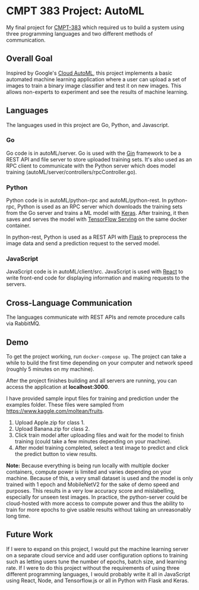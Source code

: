 # CMPT 383 Project: AutoML

My final project for [CMPT-383](https://ggbaker.ca/prog-langs/) which required us to build a system using three programming languages and two different methods of communication.

## Overall Goal

Inspired by Google's [Cloud AutoML](https://cloud.google.com/automl), this project implements a basic automated machine learning application where a user can upload a set of images to train a binary image classifier and test it on new images. This allows non-experts to experiment and see the results of machine learning.

## Languages

The languages used in this project are Go, Python, and Javascript.

### Go

Go code is in autoML/server. Go is used with the [Gin](https://github.com/gin-gonic/gin) framework to be a REST API and file server to store uploaded training sets. It's also used as an RPC client to communicate with the Python server which does model training (autoML/server/controllers/rpcController.go).

### Python

Python code is in autoML/python-rpc and autoML/python-rest. In python-rpc, Python is used as an RPC server which downloads the training sets from the Go server and trains a ML model with [Keras](https://keras.io/). After training, it then saves and serves the model with [TensorFlow Serving](https://www.tensorflow.org/tfx/tutorials/serving/rest_simple) on the same docker container.

In python-rest, Python is used as a REST API with [Flask](https://flask.palletsprojects.com/en/1.1.x/) to preprocess the image data and send a prediction request to the served model.

### JavaScript

JavaScript code is in autoML/client/src. JavaScript is used with [React](https://reactjs.org/) to write front-end code for displaying information and making requests to the servers.

## Cross-Language Communication

The languages communicate with REST APIs and remote procedure calls via RabbitMQ.

## Demo

To get the project working, run `docker-compose up`. The project can take a while to build the first time depending on your computer and network speed (roughly 5 minutes on my machine).

After the project finishes building and all servers are running, you can access the application at **localhost:3000**.

I have provided sample input files for training and prediction under the examples folder. These files were sampled from https://www.kaggle.com/moltean/fruits.

1. Upload Apple.zip for class 1.
2. Upload Banana.zip for class 2.
3. Click train model after uploading files and wait for the model to finish training (could take a few minutes depending on your machine).
4. After model training completed, select a test image to predict and click the predict button to view results.

**Note:** Because everything is being run locally with multiple docker containers, compute power is limited and varies depending on your machine. Because of this, a very small dataset is used and the model is only trained with 1 epoch and MobileNetV2 for the sake of demo speed and purposes. This results in a very low accuracy score and mislabelling, especially for unseen test images. In practice, the python-server could be cloud-hosted with more access to compute power and thus the ability to train for more epochs to give usable results without taking an unreasonably long time.

## Future Work

If I were to expand on this project, I would put the machine learning server on a separate cloud service and add user configuration options to training such as letting users tune the number of epochs, batch size, and learning rate.
If I were to do this project without the requirements of using three different programming languages, I would probably write it all in JavaScript using React, Node, and Tensorflow.js or all in Python with Flask and Keras.
